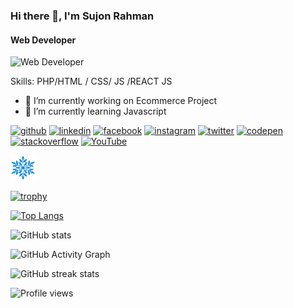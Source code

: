 ### Hi there 👋, I'm Sujon Rahman
#### Web Developer
![Web Developer]()


Skills:  PHP/HTML / CSS/ JS /REACT JS

- 🔭 I’m currently working on Ecommerce Project 
- 🌱 I’m currently learning Javascript 


[<img src='https://cdn.jsdelivr.net/npm/simple-icons@3.0.1/icons/github.svg' alt='github' height='40'>](https://github.com/Creative-sujon)  [<img src='https://cdn.jsdelivr.net/npm/simple-icons@3.0.1/icons/linkedin.svg' alt='linkedin' height='40'>](https://www.linkedin.com/in/Creative-sujon/)  [<img src='https://cdn.jsdelivr.net/npm/simple-icons@3.0.1/icons/facebook.svg' alt='facebook' height='40'>](https://www.facebook.com/creativesujon)  [<img src='https://cdn.jsdelivr.net/npm/simple-icons@3.0.1/icons/instagram.svg' alt='instagram' height='40'>](https://www.instagram.com/creative.sujon//)  [<img src='https://cdn.jsdelivr.net/npm/simple-icons@3.0.1/icons/twitter.svg' alt='twitter' height='40'>](https://twitter.com/Creative-sujon)  [<img src='https://cdn.jsdelivr.net/npm/simple-icons@3.0.1/icons/codepen.svg' alt='codepen' height='40'>](https://codepen.io/Creative-sujon)  [<img src='https://cdn.jsdelivr.net/npm/simple-icons@3.0.1/icons/stackoverflow.svg' alt='stackoverflow' height='40'>](https://stackoverflow.com/users/Creative-sujon)  [<img src='https://cdn.jsdelivr.net/npm/simple-icons@3.0.1/icons/youtube.svg' alt='YouTube' height='40'>](https://www.youtube.com/channel/Creative-sujon)  

<a href='https://archiveprogram.github.com/'><img src='https://raw.githubusercontent.com/acervenky/animated-github-badges/master/assets/acbadge.gif' width='40' height='40'></a> 

[![trophy](https://github-profile-trophy.vercel.app/?username=Creative-sujon)](https://github.com/ryo-ma/github-profile-trophy)

[![Top Langs](https://github-readme-stats.vercel.app/api/top-langs/?username=Creative-sujon)](https://github.com/anuraghazra/github-readme-stats)

![GitHub stats](https://github-readme-stats.vercel.app/api?username=Creative-sujon&show_icons=true)  

![GitHub Activity Graph](https://activity-graph.herokuapp.com/graph?username=Creative-sujon)  

![GitHub streak stats](https://github-readme-streak-stats.herokuapp.com/?user=Creative-sujon)  

![Profile views](https://gpvc.arturio.dev/Creative-sujon)  
